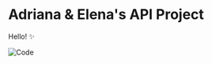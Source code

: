 # Adriana & Elena's API Project

Hello! :sparkles:

![Code](https://media.giphy.com/media/26tn33aiTi1jkl6H6/giphy.gif)
